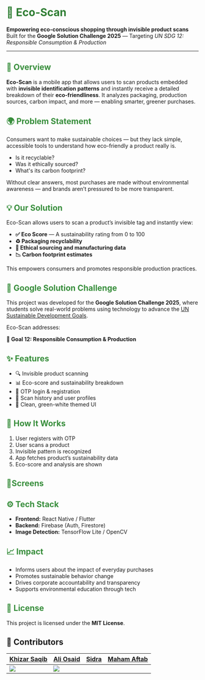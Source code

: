 
  <h1 style="color: #2e7d32;">🌿 Eco-Scan</h1>



  <p><strong>Empowering eco-conscious shopping through invisible product scans</strong><br>
  Built for the <strong>Google Solution Challenge 2025</strong> — Targeting <em>UN SDG 12: Responsible Consumption & Production</em></p>

  <hr>

  <h2 style="color: #388e3c;">📘 Overview</h2>
  <p><strong>Eco-Scan</strong> is a mobile app that allows users to scan products embedded with <strong>invisible identification patterns</strong> and instantly receive a detailed breakdown of their <strong>eco-friendliness</strong>. It analyzes packaging, production sources, carbon impact, and more — enabling smarter, greener purchases.</p>

  <h2 style="color: #388e3c;">🌍 Problem Statement</h2>
  <p>Consumers want to make sustainable choices — but they lack simple, accessible tools to understand how eco-friendly a product really is.</p>
  <ul>
    <li>Is it recyclable?</li>
    <li>Was it ethically sourced?</li>
    <li>What's its carbon footprint?</li>
  </ul>
  <p>Without clear answers, most purchases are made without environmental awareness — and brands aren’t pressured to be more transparent.</p>

  <h2 style="color: #388e3c;">💡 Our Solution</h2>
  <p>Eco-Scan allows users to scan a product’s invisible tag and instantly view:</p>
  <ul>
    <li><strong>✅ Eco Score</strong> — A sustainability rating from 0 to 100</li>
    <li><strong>♻️ Packaging recyclability</strong></li>
    <li><strong>🌱 Ethical sourcing and manufacturing data</strong></li>
    <li><strong>📉 Carbon footprint estimates</strong></li>
  </ul>
  <p>This empowers consumers and promotes responsible production practices.</p>

  <h2 style="color: #388e3c;">🎯 Google Solution Challenge</h2>
  <p>This project was developed for the <strong>Google Solution Challenge 2025</strong>, where students solve real-world problems using technology to advance the <a href="https://sdgs.un.org/goals" target="_blank">UN Sustainable Development Goals</a>.</p>
  <p>Eco-Scan addresses:</p>
  <p><strong>🎯 Goal 12: Responsible Consumption & Production</strong></p>

  <h2 style="color: #388e3c;">✨ Features</h2>
  <ul>
    <li>🔍 Invisible product scanning</li>
    <li>📊 Eco-score and sustainability breakdown</li>
    <li>🔐 OTP login & registration</li>
    <li>🧾 Scan history and user profiles</li>
    <li>🎨 Clean, green-white themed UI</li>
  </ul>

  <h2 style="color: #388e3c;">🔎 How It Works</h2>
  <ol>
    <li>User registers with OTP</li>
    <li>User scans a product</li>
    <li>Invisible pattern is recognized</li>
    <li>App fetches product’s sustainability data</li>
    <li>Eco-score and analysis are shown</li>
  </ol>

  <h2 style="color: #388e3c;">🎨Screens</h2>

  <h2 style="color: #388e3c;">⚙️ Tech Stack</h2>
  <ul>
    <li><strong>Frontend:</strong> React Native / Flutter</li>
    <li><strong>Backend:</strong> Firebase (Auth, Firestore)</li>
    <li><strong>Image Detection:</strong> TensorFlow Lite / OpenCV</li>
  </ul>

  <h2 style="color: #388e3c;">📈 Impact</h2>
  <ul>
    <li>Informs users about the impact of everyday purchases</li>
    <li>Promotes sustainable behavior change</li>
    <li>Drives corporate accountability and transparency</li>
    <li>Supports environmental education through tech</li>
  </ul>


  <h2 style="color: #388e3c;">📄 License</h2>
  <p>This project is licensed under the <strong>MIT License</strong>.</p>
  
  ## 👥  Contributors
  
 |[Khizar Saqib](https://github.com/Khizarkk7)|[Ali Osaid](https://github.com/ali-osaid01)|[Sidra]()|[Maham Aftab]()|
|---|---|---|---|
|<img src="https://avatars.githubusercontent.com/u/124410812?v=4">|<img src="https://avatars.githubusercontent.com/u/183327585?v=4">|<img src="">|<img src="">|

</div>

